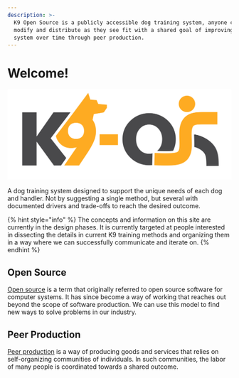 ```yaml
---
description: >-
  K9 Open Source is a publicly accessible dog training system, anyone can see,
  modify and distribute as they see fit with a shared goal of improving the
  system over time through peer production.
---
```


# Welcome!

![](.gitbook/assets/k9-open-source.png)

A dog training system designed to support the unique needs of each dog and handler. Not by suggesting a single method, but several with documented drivers and trade-offs to reach the desired outcome. 

{% hint style="info" %}
The concepts and information on this site are currently in the design phases. It is currently targeted at people interested in dissecting the details in current K9 training methods and organizing them in a way where we can successfully communicate and iterate on.
{% endhint %}

## Open Source

[Open source](https://en.wikipedia.org/wiki/Open_source) is a term that originally referred to open source software for computer systems. It has since become a way of working that reaches out beyond the scope of software production. We can use this model to find new ways to solve problems in our industry.

## Peer Production

[Peer production](https://en.wikipedia.org/wiki/Peer_production) is a way of producing goods and services that relies on self-organizing communities of individuals. In such communities, the labor of many people is coordinated towards a shared outcome.



